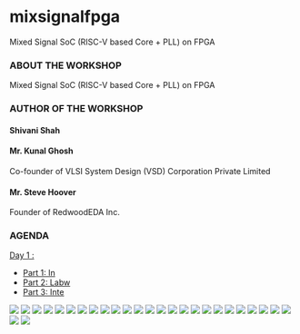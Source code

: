 # mixsignalfpga
Mixed Signal SoC (RISC-V based Core + PLL) on FPGA

### ABOUT THE WORKSHOP
Mixed Signal SoC (RISC-V based Core + PLL) on FPGA
### AUTHOR OF THE WORKSHOP
#### Shivani Shah
#### Mr. Kunal Ghosh
Co-founder of VLSI System Design (VSD) Corporation Private Limited
#### Mr. Steve Hoover
Founder of RedwoodEDA Inc.
### AGENDA
 [Day 1 : ](#Day1)
  * [Part 1: In](#Part1-Introduction-to-RISC-V-basic-keywords)
  * [Part 2: Labw](#Part2-Labwork-for-RISC-V-software-toolchain)
  * [Part 3: Inte](#Part3-Integer-number-representation)
 
![](mixfpga/mixfpga.png)
![](mixfpga/mixfpga_vfiles.png)
![](mixfpga/mixfpga_vfiles_rvmyth.png)
![](mixfpga/mixfpga_vfiles_gtkwave.png)
![](mixfpga/mixfpga_gtkwave_decimal.png)
![](mixfpga/mixfpga_gtkwave_analog.png)
![](mixfpga/mixfpga_vivado_project.png)
![](mixfpga/mixfpga_vivado_addfiles.png)
![](mixfpga/mixfpga_vivado_top_SoCv.png)
![](mixfpga/mixfpga_vivado_headerinrvmyth.png)
![](mixfpga/mixfpga_vivado_ippll.png)
![](mixfpga/mixfpga_vivado_ippllbufin.png)
![](mixfpga/mixfpga_vivado_ila.png)
![](mixfpga/mixfpga_vivado_tb.png)
![](mixfpga/mixfpga_vivado_runsimulation.png)
![](mixfpga2/mixfpga_vivado_frequencyanalog.png)
![](mixfpga2/mixfpga_vivado_constraint.png)
![](mixfpga2/mixfpga_vivado_synthesiscomplete.png)
![](mixfpga2/mixfpga_vivado_implementationfail.png)
![](mixfpga2/mixfpga_vivado_holdviolations.png)
![](mixfpga2/mixfpga_vivado_holdviolationspath70.png)
![](mixfpga2/mixfpga_vivado_holdviolationspath69.png)
![](mixfpga2/mixfpga_vivado_implementationcomplete.png)
![](mixfpga2/mixfpga_vivado_implementationcomplete2.png)
![](mixfpga2/mixfpga_vivado_generatebitstream.png)
![](mixfpga2/mixfpga_vivado_openmanager.png)
![](mixfpga2/mixfpga_vivado_noboard.png)

